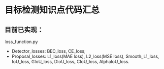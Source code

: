 # 目标检测知识点代码汇总


## 目前已实现：

loss_function.py

+ Detector_losses: BEC_loss, CE_loss; 
+ Proposal_losses: L1_loss(MAE loss), L2_loss(MSE loss), Smooth_L1_loss, IoU_loss, GIoU_loss, DIoU_loss, CIoU_loss, AlphaIoU_loss.
